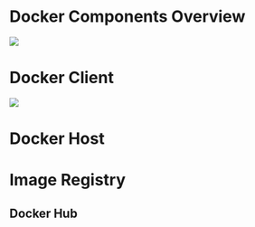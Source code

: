 # Docker Components Overview

![](https://github.com/JonmarCorpuz/SecondBrain/blob/main/Assets/Whitespace.png)

# Docker Client

![](https://github.com/JonmarCorpuz/SecondBrain/blob/main/Assets/Whitespace.png)

# Docker Host

# Image Registry

## Docker Hub
